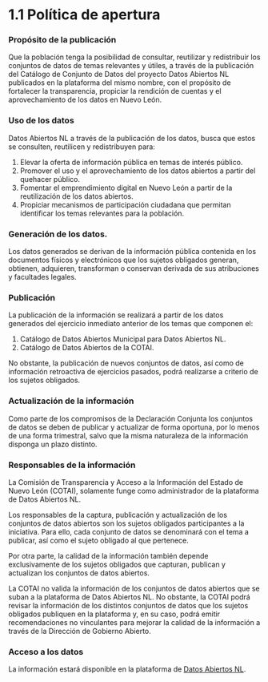 # 1.1 Política de apertura

### Propósito de la publicación

Que la población tenga la posibilidad de consultar, reutilizar y redistribuir los conjuntos de datos de temas relevantes y útiles, a través de la publicación del Catálogo de Conjunto de Datos del proyecto Datos Abiertos NL publicados en la plataforma del mismo nombre, con el propósito de fortalecer la transparencia, propiciar la rendición de cuentas y el aprovechamiento de los datos en Nuevo León.

### Uso de los datos

Datos Abiertos NL a través de la publicación de los datos, busca que estos se consulten, reutilicen y redistribuyen para:&#x20;

1. Elevar la oferta de información pública en temas de interés público.
2. Promover el uso y el aprovechamiento de los datos abiertos a partir del quehacer público.
3. Fomentar el emprendimiento digital en Nuevo León a partir de la reutilización de los datos abiertos.
4. Propiciar mecanismos de participación ciudadana que permitan identificar los temas relevantes para la población.&#x20;

### Generación de los datos.&#x20;

Los datos generados se derivan de la información pública contenida en los documentos físicos y electrónicos que los sujetos obligados generan, obtienen, adquieren, transforman o conservan derivada de sus atribuciones y facultades legales.

### Publicación

La publicación de la información se realizará a partir de los datos generados del ejercicio inmediato anterior de los temas que componen el:

1. Catálogo de Datos Abiertos Municipal para Datos Abiertos NL.&#x20;
2. Catálogo de Datos Abiertos de la COTAI.

No obstante, la publicación de nuevos conjuntos de datos, así como de información retroactiva de ejercicios pasados, podrá realizarse a criterio de los sujetos obligados.

### Actualización de la información

Como parte de los compromisos de la Declaración Conjunta los conjuntos de datos se deben de publicar y actualizar de forma oportuna, por lo menos de una forma trimestral, salvo que la misma naturaleza de la información disponga un plazo distinto.

### Responsables de la información

La Comisión de Transparencia y Acceso a la Información del Estado de Nuevo León (COTAI), solamente funge como administrador de la plataforma de Datos Abiertos NL.

Los responsables de la captura, publicación y actualización de los conjuntos de datos abiertos son los sujetos obligados participantes a la iniciativa. Para ello, cada conjunto de datos se denominará con el tema a publicar, así como el sujeto obligado al que pertenece.

Por otra parte, la calidad de la información también depende exclusivamente de los sujetos obligados que capturan, publican y actualizan los conjuntos de datos abiertos.

La COTAI no valida la información de los conjuntos de datos abiertos que se suban a la plataforma de Datos Abiertos NL. No obstante, la COTAI podrá revisar la información de los distintos conjuntos de datos que los sujetos obligados publiquen en la plataforma y, en su caso, podrá emitir recomendaciones no vinculantes para mejorar la calidad de la información a través de la Dirección de Gobierno Abierto.

### Acceso a los datos

La información estará disponible en la plataforma de [Datos Abiertos NL](http://www.datosabiertosnl.com).
